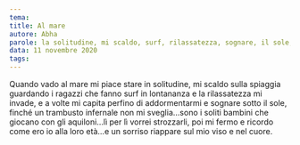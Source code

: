 ```yaml
---
tema:
title: Al mare
autore: Abha
parole: la solitudine, mi scaldo, surf, rilassatezza, sognare, il sole, trambusto, aquiloni
data: 11 novembre 2020
tags: 
---
```

Quando vado al mare mi piace stare in solitudine, mi scaldo sulla spiaggia guardando i ragazzi che fanno surf in lontananza e la rilassatezza mi invade, e a volte mi capita perfino di addormentarmi e sognare sotto il sole, finché un trambusto infernale non mi sveglia...sono i soliti bambini che giocano con gli aquiloni...lì per lì vorrei strozzarli, poi mi fermo e ricordo come ero io alla loro età...e un sorriso riappare sul mio viso e nel cuore.